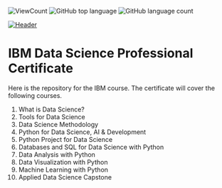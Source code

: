 ![ViewCount](https://views.whatilearened.today/views/github/adam951502/IBM_Data_Science_Professional_Certification.svg?cache=remove)
![GitHub top language](https://img.shields.io/github/languages/top/adam951502/IBM_Data_Science_Professional_Certification?style=flat)
![GitHub language count](https://img.shields.io/github/languages/count/adam951502/IBM_Data_Science_Professional_Certification?style=flat)

[![Header](https://user-images.githubusercontent.com/84391594/152703941-8c1b3e93-7358-4274-8c7d-b152d3132814.png)](https://www.coursera.org/professional-certificates/ibm-data-science)



# IBM Data Science Professional Certificate

Here is the repository for the IBM course. The certificate will cover the following courses.

1.  What is Data Science?
2.  Tools for Data Science
3.  Data Science Methodology
4.  Python for Data Science, AI & Development
5.  Python Project for Data Science
6.  Databases and SQL for Data Science with Python
7.  Data Analysis with Python
8.  Data Visualization with Python
9.  Machine Learning with Python
10.  Applied Data Science Capstone

